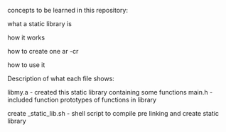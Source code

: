 concepts to be learned in this repository:

what a static library is

how it works

how to create one ar -cr

how to use it

Description of what each file shows:

libmy.a - created this static library containing some functions
main.h - included function prototypes of functions in library

create _static_lib.sh - shell script to compile pre linking and create static library
